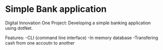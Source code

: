 # Simple Bank application

Digital Innovation One Project: Developing a simple banking application using dotNet.

Features:
-CLI (command line interface)
-In memory database
-Transfering cash from one accoutn to another
